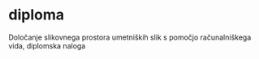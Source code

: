 # diploma
Določanje slikovnega prostora umetniških slik s pomočjo računalniškega vida, diplomska naloga
